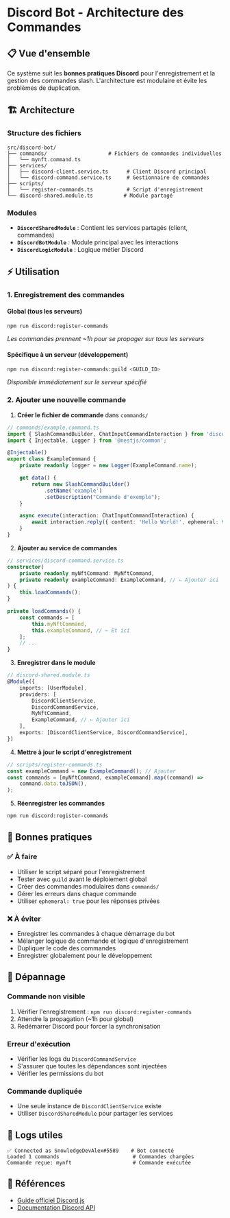 # Discord Bot - Architecture des Commandes

## 📋 Vue d'ensemble

Ce système suit les **bonnes pratiques Discord** pour l'enregistrement et la gestion des commandes slash. L'architecture est modulaire et évite les problèmes de duplication.

## 🏗️ Architecture

### Structure des fichiers

```
src/discord-bot/
├── commands/                    # Fichiers de commandes individuelles
│   └── mynft.command.ts
├── services/
│   ├── discord-client.service.ts      # Client Discord principal
│   └── discord-command.service.ts     # Gestionnaire de commandes
├── scripts/
│   └── register-commands.ts           # Script d'enregistrement
└── discord-shared.module.ts          # Module partagé
```

### Modules

- **`DiscordSharedModule`** : Contient les services partagés (client, commandes)
- **`DiscordBotModule`** : Module principal avec les interactions
- **`DiscordLogicModule`** : Logique métier Discord

## ⚡ Utilisation

### 1. Enregistrement des commandes

#### Global (tous les serveurs)

```bash
npm run discord:register-commands
```

_Les commandes prennent ~1h pour se propager sur tous les serveurs_

#### Spécifique à un serveur (développement)

```bash
npm run discord:register-commands:guild <GUILD_ID>
```

_Disponible immédiatement sur le serveur spécifié_

### 2. Ajouter une nouvelle commande

1. **Créer le fichier de commande** dans `commands/`

```typescript
// commands/example.command.ts
import { SlashCommandBuilder, ChatInputCommandInteraction } from 'discord.js';
import { Injectable, Logger } from '@nestjs/common';

@Injectable()
export class ExampleCommand {
	private readonly logger = new Logger(ExampleCommand.name);

	get data() {
		return new SlashCommandBuilder()
			.setName('example')
			.setDescription("Commande d'exemple");
	}

	async execute(interaction: ChatInputCommandInteraction) {
		await interaction.reply({ content: 'Hello World!', ephemeral: true });
	}
}
```

2. **Ajouter au service de commandes**

```typescript
// services/discord-command.service.ts
constructor(
	private readonly myNftCommand: MyNftCommand,
	private readonly exampleCommand: ExampleCommand, // ← Ajouter ici
) {
	this.loadCommands();
}

private loadCommands() {
	const commands = [
		this.myNftCommand,
		this.exampleCommand, // ← Et ici
	];
	// ...
}
```

3. **Enregistrer dans le module**

```typescript
// discord-shared.module.ts
@Module({
	imports: [UserModule],
	providers: [
		DiscordClientService,
		DiscordCommandService,
		MyNftCommand,
		ExampleCommand, // ← Ajouter ici
	],
	exports: [DiscordClientService, DiscordCommandService],
})
```

4. **Mettre à jour le script d'enregistrement**

```typescript
// scripts/register-commands.ts
const exampleCommand = new ExampleCommand(); // Ajouter
const commands = [myNftCommand, exampleCommand].map((command) =>
	command.data.toJSON(),
);
```

5. **Réenregistrer les commandes**

```bash
npm run discord:register-commands
```

## 🔧 Bonnes pratiques

### ✅ À faire

- Utiliser le script séparé pour l'enregistrement
- Tester avec `guild` avant le déploiement global
- Créer des commandes modulaires dans `commands/`
- Gérer les erreurs dans chaque commande
- Utiliser `ephemeral: true` pour les réponses privées

### ❌ À éviter

- Enregistrer les commandes à chaque démarrage du bot
- Mélanger logique de commande et logique d'enregistrement
- Dupliquer le code des commandes
- Enregistrer globalement pour le développement

## 🐛 Dépannage

### Commande non visible

1. Vérifier l'enregistrement : `npm run discord:register-commands`
2. Attendre la propagation (~1h pour global)
3. Redémarrer Discord pour forcer la synchronisation

### Erreur d'exécution

- Vérifier les logs du `DiscordCommandService`
- S'assurer que toutes les dépendances sont injectées
- Vérifier les permissions du bot

### Commande dupliquée

- Une seule instance de `DiscordClientService` existe
- Utiliser `DiscordSharedModule` pour partager les services

## 📝 Logs utiles

```
✅ Connected as SnowledgeDevAlex#5589    # Bot connecté
Loaded 1 commands                        # Commandes chargées
Commande reçue: mynft                    # Commande exécutée
```

## 🔗 Références

- [Guide officiel Discord.js](https://discordjs.guide/creating-your-bot/slash-commands.html)
- [Documentation Discord API](https://discord.com/developers/docs/interactions/application-commands)
